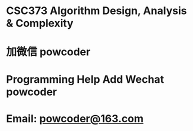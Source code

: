 # CSC373 Algorithm Design, Analysis & Complexity
# 加微信 powcoder

# Programming Help Add Wechat powcoder

# Email: powcoder@163.com

